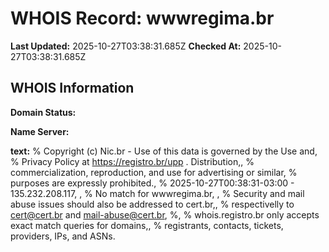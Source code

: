 # WHOIS Record: wwwregima.br

**Last Updated:** 2025-10-27T03:38:31.685Z
**Checked At:** 2025-10-27T03:38:31.685Z

## WHOIS Information

**Domain Status:** 

**Name Server:** 

**text:** % Copyright (c) Nic.br - Use of this data is governed by the Use and, % Privacy Policy at https://registro.br/upp . Distribution,, % commercialization, reproduction, and use for advertising or similar, % purposes are expressly prohibited., % 2025-10-27T00:38:31-03:00 - 135.232.208.117, , % No match for wwwregima.br, , % Security and mail abuse issues should also be addressed to cert.br,, % respectivelly to cert@cert.br and mail-abuse@cert.br, %, % whois.registro.br only accepts exact match queries for domains,, % registrants, contacts, tickets, providers, IPs, and ASNs.

